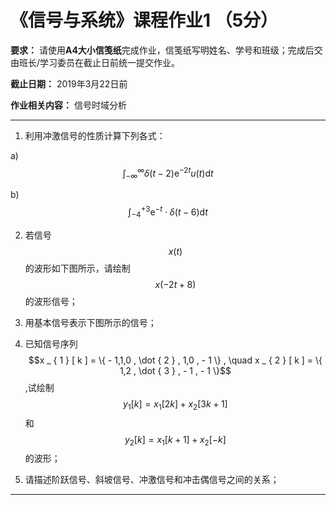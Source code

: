 # 《信号与系统》课程作业1 （5分）

**要求：** 请使用**A4大小信笺纸**完成作业，信笺纸写明姓名、学号和班级；完成后交由班长/学习委员在截止日前统一提交作业。

**截止日期：** 2019年3月22日前

**作业相关内容：** 信号时域分析

---

1. 利用冲激信号的性质计算下列各式：

  a) $$\int _ { - \infty } ^ { \infty } \delta ( t - 2 ) \mathrm { e } ^ { - 2 t } u ( t ) \mathrm { d } t$$
  
  b) $$\int _ { - 4 } ^ { + 3 } \mathrm { e } ^ { - t } \cdot \delta ( t - 6 ) \mathrm { d } t $$
  
  
2. 若信号$$x(t)$$的波形如下图所示，请绘制$$x(-2t+8)$$的波形信号；

3. 用基本信号表示下图所示的信号；

4. 已知信号序列$$x _ { 1 } [ k ] = \{ - 1,1,0 , \dot { 2 } , 1,0 , - 1 \} , \quad x _ { 2 } [ k ] = \{ 1,2 , \dot { 3 } , - 1 , - 1 \}$$,试绘制$$y _ { 1 } [ k ] = x _ { 1 } [ 2 k ] + x _ { 2 } [ 3 k + 1 ]$$和 $$y _ { 2 } [ k ] = x _ { 1 } [ k + 1 ] + x _ { 2 } [ - k ]$$的波形；

5. 请描述阶跃信号、斜坡信号、冲激信号和冲击偶信号之间的关系；




---


<script type="text/javascript" src="http://cdn.mathjax.org/mathjax/latest/MathJax.js?config=TeX-AMS-MML_HTMLorMML"> </script>
